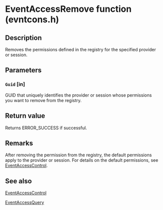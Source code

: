 # EventAccessRemove function (evntcons.h)

## Description

Removes the permissions defined in the registry for the specified provider or session.

## Parameters

### `Guid` [in]

GUID that uniquely identifies the provider or session whose permissions you want to remove from the
registry.

## Return value

Returns ERROR_SUCCESS if successful.

## Remarks

After removing the permission from the registry, the default permissions apply to the provider or session. For
details on the default permissions, see
[EventAccessControl](https://learn.microsoft.com/windows/desktop/api/evntcons/nf-evntcons-eventaccesscontrol).

## See also

[EventAccessControl](https://learn.microsoft.com/windows/desktop/api/evntcons/nf-evntcons-eventaccesscontrol)

[EventAccessQuery](https://learn.microsoft.com/windows/desktop/api/evntcons/nf-evntcons-eventaccessquery)
